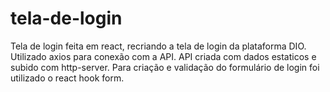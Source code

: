 # tela-de-login

Tela de login feita em react, recriando a tela de login da plataforma DIO.
Utilizado axios para conexão com a API.
API criada com dados estaticos e subido com http-server.
Para criação e validação do formulário de login foi utilizado o react hook form.

